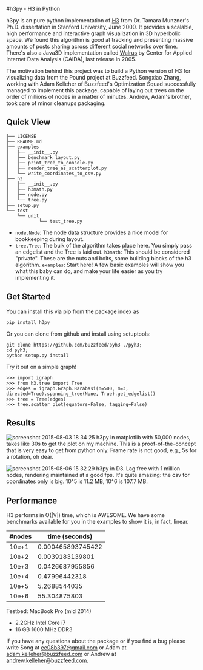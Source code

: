 #h3py - H3 in Python 

h3py is an pure python implementation of [H3](https://graphics.stanford.edu/papers/munzner_thesis/) from Dr. Tamara Munzner's Ph.D. dissertation in Stanford University, June 2000. It provides a scalable, high performance and interactive graph visualization in 3D hyperbolic space. We found this algorithm is good at tracking and presenting massive amounts of posts sharing across different social networks over time. There's also a Java3D implementation called [Walrus](https://www.caida.org/tools/visualization/walrus/) by Center for Applied Internet Data Analysis (CAIDA), last release in 2005.

The motivation behind this project was to build a Python version of H3 for visualizing data from the Pound project at Buzzfeed. Songxiao Zhang, working with Adam Kelleher of Buzzfeed's Optimization Squad successfully managed to implement this package, capable of laying out trees on the order of millions of nodes in a matter of minutes. Andrew, Adam's brother, took care of minor cleanups packaging. 

## Quick View
```
├── LICENSE
├── README.md
├── examples
│   ├── __init__.py
│   ├── benchmark_layout.py
│   ├── print_tree_to_console.py
│   ├── render_tree_as_scatterplot.py
│   └── write_coordinates_to_csv.py
├── h3
│   ├── __init__.py
│   ├── h3math.py
│   ├── node.py
│   └── tree.py
├── setup.py
└── test
    └── unit
            └── test_tree.py
```
* `node.Node`: The node data structure provides a nice model for bookkeeping during layout.<br>
* `tree.Tree`: The bulk of the algorithm takes place here. You simply pass an edgelist and the Tree is laid out. 
`h3math`: This should be considered "private". These are the nuts and bolts, some building blocks of the h3 algorithm. 
`examples`: Start here! A few basic examples will show you what this baby can do, and make your life easier as you try implementing it. 

## Get Started
You can install this via pip from the package index as 

```
pip install h3py
```

Or you can clone from github and install using setuptools:

```
git clone https://github.com/buzzfeed/pyh3 ./pyh3;
cd pyh3;
python setup.py install
```

Try it out on a simple graph!
```
>>> import igraph
>>> from h3.tree import Tree
>>> edges = igraph.Graph.Barabasi(n=500, m=3, directed=True).spanning_tree(None, True).get_edgelist()
>>> tree = Tree(edges)
>>> tree.scatter_plot(equators=False, tagging=False)
```

## Results
![screenshot 2015-08-03 18 34 25](https://cloud.githubusercontent.com/assets/4334970/9049302/87de9d04-3a0e-11e5-91a5-06fb0baba28b.png)
h3py in matplotlib with 50,000 nodes, takes like 30s to get the plot on my machine. This is a proof-of-the-concept that is very easy to get from python only. Frame rate is not good, e.g., 5s for a rotation, oh dear. 
<br>

![screenshot 2015-08-06 15 32 29](https://cloud.githubusercontent.com/assets/4334970/9142031/19579a34-3d0b-11e5-8560-1320bfd47525.jpg)
h3py in D3. Lag free with 1 million nodes, rendering maintained at a good fps. It's quite amazing: the csv for coordinates only is big. 10^5 is 11.2 MB, 10^6 is 107.7 MB.

## Performance
H3 performs in O(|V|) time, which is AWESOME. We have some benchmarks available for you in the examples to show it is, in fact, linear.  

| #nodes | time (seconds)    |
|--------|-------------------|
| 10e+1  | 0.000465893745422 |
| 10e+2  | 0.0039183139801   |
| 10e+3  | 0.0426687955856   |
| 10e+4  | 0.47996442318     |
| 10e+5  | 5.2688544035      |
| 10e+6  | 55.304875803      |

Testbed: MacBook Pro (mid 2014)
  - 2.2GHz Intel Core i7
  - 16 GB 1600 MHz DDR3

If you have any questions about the package or if you find a bug please write Song at ee08b397@gmail.com or Adam at adam.kelleher@buzzfeed.com or Andrew at andrew.kelleher@buzzfeed.com. 
